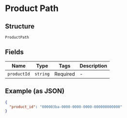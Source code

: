 
# Product Path

## Structure

`ProductPath`

## Fields

| Name | Type | Tags | Description |
|  --- | --- | --- | --- |
| `productId` | `string` | Required | - |

## Example (as JSON)

```json
{
  "product_id": "000003ba-0000-0000-0000-000000000000"
}
```

